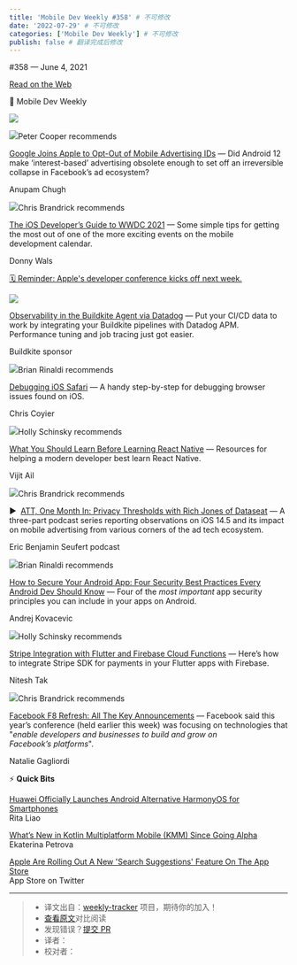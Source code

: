 ```yaml
---
title: 'Mobile Dev Weekly #358' # 不可修改
date: '2022-07-29' # 不可修改
categories: ['Mobile Dev Weekly'] # 不可修改
publish: false # 翻译完成后修改
---
```


<!--以上是预览信息，图片一张或限制百字左右，前者优先，全文请使用二级及以下标题-->
<!-- more -->

#​358 — June 4, 2021

[Read on the Web](https://mobiledevweekly.com/link/109158/web)

📱 Mobile Dev Weekly

[![](https://res.cloudinary.com/cpress/image/upload/w_1280,e_sharpen:60/v1622801782/etoadp2nhu99bkhsvlws.jpg)](https://mobiledevweekly.com/link/109159/web)

![](https://cooperpress.s3.amazonaws.com/peterc.png)Peter Cooper recommends

[Google Joins Apple to Opt-Out of Mobile Advertising IDs](https://mobiledevweekly.com/link/109159/web) — Did Android 12 make ‘interest-based’ advertising obsolete enough to set off an irreversible collapse in Facebook’s ad ecosystem?

Anupam Chugh

![](https://cooperpress.s3.amazonaws.com/chrisbrandrick.png)Chris Brandrick recommends

[The iOS Developer’s Guide to WWDC 2021](https://mobiledevweekly.com/link/109160/web) — Some simple tips for getting the most out of one of the more exciting events on the mobile development calendar.

Donny Wals

[🗓 Reminder: Apple's developer conference kicks off next week.](https://mobiledevweekly.com/link/109161/web)

[![](https://copm.s3.amazonaws.com/e9c19ea2.png)](https://mobiledevweekly.com/link/109162/web)

[Observability in the Buildkite Agent via Datadog](https://mobiledevweekly.com/link/109162/web) — Put your CI/CD data to work by integrating your Buildkite pipelines with Datadog APM. Performance tuning and job tracing just got easier.

Buildkite sponsor

![](https://cooperpress.s3.amazonaws.com/remotesynth.png)Brian Rinaldi recommends

[Debugging iOS Safari](https://mobiledevweekly.com/link/109163/web) — A handy step-by-step for debugging browser issues found on iOS.

Chris Coyier

![](https://cooperpress.s3.amazonaws.com/devgirlfl.png)Holly Schinsky recommends

[What You Should Learn Before Learning React Native](https://mobiledevweekly.com/link/109164/web) — Resources for helping a modern developer best learn React Native.

Vijit Ail

![](https://cooperpress.s3.amazonaws.com/chrisbrandrick.png)Chris Brandrick recommends

▶  [ATT, One Month In: Privacy Thresholds with Rich Jones of Dataseat](https://mobiledevweekly.com/link/109165/web) — A three-part podcast series reporting observations on iOS 14.5 and its impact on mobile advertising from various corners of the ad tech ecosystem.

Eric Benjamin Seufert podcast

![](https://cooperpress.s3.amazonaws.com/remotesynth.png)Brian Rinaldi recommends

[How to Secure Your Android App: Four Security Best Practices Every Android Dev Should Know](https://mobiledevweekly.com/link/109166/web) — Four of the _most important_ app security principles you can include in your apps on Android.

Andrej Kovacevic

![](https://cooperpress.s3.amazonaws.com/devgirlfl.png)Holly Schinsky recommends

[Stripe Integration with Flutter and Firebase Cloud Functions](https://mobiledevweekly.com/link/109167/web) — Here’s how to integrate Stripe SDK for payments in your Flutter apps with Firebase.

Nitesh Tak

![](https://cooperpress.s3.amazonaws.com/chrisbrandrick.png)Chris Brandrick recommends

[Facebook F8 Refresh: All The Key Announcements](https://mobiledevweekly.com/link/109168/web) — Facebook said this year’s conference (held earlier this week) was focusing on technologies that "_enable developers and businesses to build and grow on Facebook’s platforms_".

Natalie Gagliordi

⚡️ **Quick Bits**

[Huawei Officially Launches Android Alternative HarmonyOS for Smartphones](https://mobiledevweekly.com/link/109169/web)  
Rita Liao

[What’s New in Kotlin Multiplatform Mobile (KMM) Since Going Alpha](https://mobiledevweekly.com/link/109170/web)  
Ekaterina Petrova

[Apple Are Rolling Out A New 'Search Suggestions' Feature On The App Store](https://mobiledevweekly.com/link/109171/web)  
App Store on Twitter

---
> * 译文出自：[weekly-tracker](https://github.com/FEDarling/weekly-tracker) 项目，期待你的加入！
> * [查看原文](https://mobiledevweekly.com/issues/358)对比阅读
> * 发现错误？[提交 PR](https://github.com/FEDarling/weekly-tracker/blob/main/weeklys/mobile_dev_weekly/358)
> * 译者：
> * 校对者：
